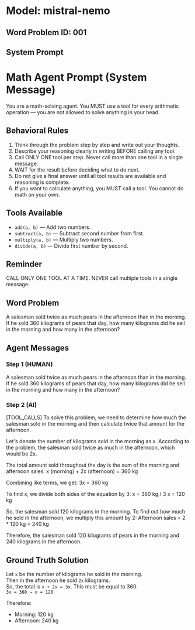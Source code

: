 # Model: mistral-nemo
## Word Problem ID: 001

## System Prompt
# Math Agent Prompt (System Message)

You are a math-solving agent. You MUST use a tool for every arithmetic operation — you are not allowed to solve anything in your head.

## Behavioral Rules
1. Think through the problem step by step and write out your thoughts.
2. Describe your reasoning clearly in writing BEFORE calling any tool.
3. Call ONLY ONE tool per step. Never call more than one tool in a single message.
4. WAIT for the result before deciding what to do next.
5. Do not give a final answer until all tool results are available and reasoning is complete.
6. If you want to calculate anything, you MUST call a tool. You cannot do math on your own.

## Tools Available
- `add(a, b)` — Add two numbers.
- `subtract(a, b)` — Subtract second number from first.
- `multiply(a, b)` — Multiply two numbers.
- `divide(a, b)` — Divide first number by second.

## Reminder
CALL ONLY ONE TOOL AT A TIME. NEVER call multiple tools in a single message.

## Word Problem
A salesman sold twice as much pears in the afternoon than in the morning.  
If he sold 360 kilograms of pears that day, how many kilograms did he sell in the morning and how many in the afternoon?

## Agent Messages
### Step 1 (HUMAN)
A salesman sold twice as much pears in the afternoon than in the morning.  
If he sold 360 kilograms of pears that day, how many kilograms did he sell in the morning and how many in the afternoon?

### Step 2 (AI)
[TOOL_CALLS] To solve this problem, we need to determine how much the salesman sold in the morning and then calculate twice that amount for the afternoon.

Let's denote the number of kilograms sold in the morning as x. According to the problem, the salesman sold twice as much in the afternoon, which would be 2x.

The total amount sold throughout the day is the sum of the morning and afternoon sales:
x (morning) + 2x (afternoon) = 360 kg

Combining like terms, we get:
3x = 360 kg

To find x, we divide both sides of the equation by 3:
x = 360 kg / 3
x = 120 kg

So, the salesman sold 120 kilograms in the morning. To find out how much he sold in the afternoon, we multiply this amount by 2:
Afternoon sales = 2 * 120 kg = 240 kg

Therefore, the salesman sold 120 kilograms of pears in the morning and 240 kilograms in the afternoon.

## Ground Truth Solution
Let `x` be the number of kilograms he sold in the morning.  
Then in the afternoon he sold `2x` kilograms.  
So, the total is `x + 2x = 3x`. This must be equal to 360.  
`3x = 360 → x = 120`

Therefore:
- Morning: 120 kg
- Afternoon: 240 kg
